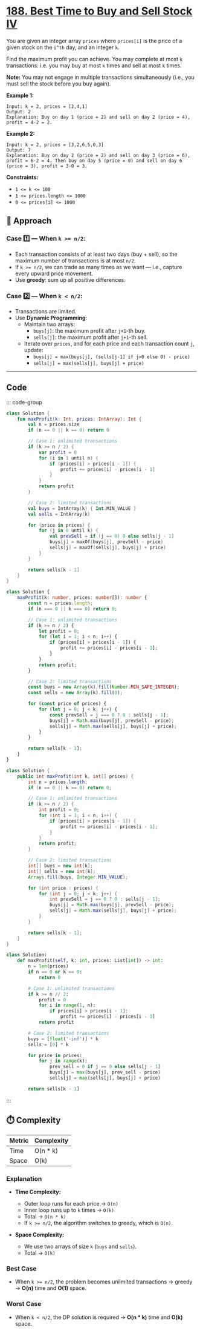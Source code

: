 # [188. Best Time to Buy and Sell Stock IV](https://leetcode.com/problems/best-time-to-buy-and-sell-stock-iv/description/?envType=study-plan-v2&envId=top-interview-150)

You are given an integer array <code>prices</code> where <code>prices[i]</code> is the price of a given stock on the <code>i^th</code> day, and an integer <code>k</code>.

Find the maximum profit you can achieve. You may complete at most <code>k</code> transactions: i.e. you may buy at most <code>k</code> times and sell at most <code>k</code> times.

**Note:**  You may not engage in multiple transactions simultaneously (i.e., you must sell the stock before you buy again).

**Example 1:** 

```
Input: k = 2, prices = [2,4,1]
Output: 2
Explanation: Buy on day 1 (price = 2) and sell on day 2 (price = 4), profit = 4-2 = 2.
```

**Example 2:** 

```
Input: k = 2, prices = [3,2,6,5,0,3]
Output: 7
Explanation: Buy on day 2 (price = 2) and sell on day 3 (price = 6), profit = 6-2 = 4. Then buy on day 5 (price = 0) and sell on day 6 (price = 3), profit = 3-0 = 3.
```

**Constraints:** 

- <code>1 <= k <= 100</code>
- <code>1 <= prices.length <= 1000</code>
- <code>0 <= prices[i] <= 1000</code>

## 🚀 Approach

### Case 1️⃣ — When `k >= n/2`:
- Each transaction consists of at least two days (buy + sell), so the maximum number of transactions is at most `n/2`.
- If `k >= n/2`, we can trade as many times as we want — i.e., capture every upward price movement.
- Use **greedy**: sum up all positive differences.

### Case 2️⃣ — When `k < n/2`:
- Transactions are limited.
- Use **Dynamic Programming**:
  - Maintain two arrays:
    - `buys[j]`: the maximum profit after `j+1`-th buy.
    - `sells[j]`: the maximum profit after `j+1`-th sell.
  - Iterate over `prices`, and for each price and each transaction count `j`, update:
    - `buys[j] = max(buys[j], (sells[j-1] if j>0 else 0) - price)`
    - `sells[j] = max(sells[j], buys[j] + price)`

---

## Code

::: code-group

```kotlin [Kotlin]
class Solution {
    fun maxProfit(k: Int, prices: IntArray): Int {
        val n = prices.size
        if (n == 0 || k == 0) return 0

        // Case 1: unlimited transactions
        if (k >= n / 2) {
            var profit = 0
            for (i in 1 until n) {
                if (prices[i] > prices[i - 1]) {
                    profit += prices[i] - prices[i - 1]
                }
            }
            return profit
        }

        // Case 2: limited transactions
        val buys = IntArray(k) { Int.MIN_VALUE }
        val sells = IntArray(k)

        for (price in prices) {
            for (j in 0 until k) {
                val prevSell = if (j == 0) 0 else sells[j - 1]
                buys[j] = maxOf(buys[j], prevSell - price)
                sells[j] = maxOf(sells[j], buys[j] + price)
            }
        }

        return sells[k - 1]
    }
}
```

```typescript [TypeScript]
class Solution {
    maxProfit(k: number, prices: number[]): number {
        const n = prices.length;
        if (n === 0 || k === 0) return 0;

        // Case 1: unlimited transactions
        if (k >= n / 2) {
            let profit = 0;
            for (let i = 1; i < n; i++) {
                if (prices[i] > prices[i - 1]) {
                    profit += prices[i] - prices[i - 1];
                }
            }
            return profit;
        }

        // Case 2: limited transactions
        const buys = new Array(k).fill(Number.MIN_SAFE_INTEGER);
        const sells = new Array(k).fill(0);

        for (const price of prices) {
            for (let j = 0; j < k; j++) {
                const prevSell = j === 0 ? 0 : sells[j - 1];
                buys[j] = Math.max(buys[j], prevSell - price);
                sells[j] = Math.max(sells[j], buys[j] + price);
            }
        }

        return sells[k - 1];
    }
}
```

```java [Java]
class Solution {
    public int maxProfit(int k, int[] prices) {
        int n = prices.length;
        if (n == 0 || k == 0) return 0;

        // Case 1: unlimited transactions
        if (k >= n / 2) {
            int profit = 0;
            for (int i = 1; i < n; i++) {
                if (prices[i] > prices[i - 1]) {
                    profit += prices[i] - prices[i - 1];
                }
            }
            return profit;
        }

        // Case 2: limited transactions
        int[] buys = new int[k];
        int[] sells = new int[k];
        Arrays.fill(buys, Integer.MIN_VALUE);

        for (int price : prices) {
            for (int j = 0; j < k; j++) {
                int prevSell = j == 0 ? 0 : sells[j - 1];
                buys[j] = Math.max(buys[j], prevSell - price);
                sells[j] = Math.max(sells[j], buys[j] + price);
            }
        }

        return sells[k - 1];
    }
}
```

```python [Python]
class Solution:
    def maxProfit(self, k: int, prices: List[int]) -> int:
        n = len(prices)
        if n == 0 or k == 0:
            return 0

        # Case 1: unlimited transactions
        if k >= n // 2:
            profit = 0
            for i in range(1, n):
                if prices[i] > prices[i - 1]:
                    profit += prices[i] - prices[i - 1]
            return profit

        # Case 2: limited transactions
        buys = [float('-inf')] * k
        sells = [0] * k

        for price in prices:
            for j in range(k):
                prev_sell = 0 if j == 0 else sells[j - 1]
                buys[j] = max(buys[j], prev_sell - price)
                sells[j] = max(sells[j], buys[j] + price)

        return sells[k - 1]
```

:::

## ⏱️ Complexity

| Metric   | Complexity |
|----------|------------|
| Time     | O(n * k)   |
| Space    | O(k)       |

### Explanation
- **Time Complexity:**
  - Outer loop runs for each price → `O(n)`
  - Inner loop runs up to `k` times → `O(k)`
  - Total → `O(n * k)`
  - If `k >= n/2`, the algorithm switches to greedy, which is `O(n)`.
  
- **Space Complexity:**
  - We use two arrays of size `k` (`buys` and `sells`).
  - Total → `O(k)`

### Best Case
- When `k >= n/2`, the problem becomes unlimited transactions → greedy → **O(n)** time and **O(1)** space.

### Worst Case
- When `k < n/2`, the DP solution is required → **O(n * k)** time and **O(k)** space.